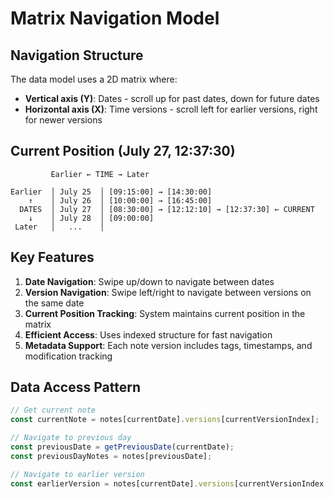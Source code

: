# Matrix Navigation Model

## Navigation Structure

The data model uses a 2D matrix where:

- **Vertical axis (Y)**: Dates - scroll up for past dates, down for future dates
- **Horizontal axis (X)**: Time versions - scroll left for earlier versions, right for newer versions

## Current Position (July 27, 12:37:30)

``` text
         Earlier ← TIME → Later
         
Earlier  │ July 25  │ [09:15:00] → [14:30:00]
    ↑    │ July 26  │ [10:00:00] → [16:45:00]
  DATES  │ July 27  │ [08:30:00] → [12:12:10] → [12:37:30] ← CURRENT
    ↓    │ July 28  │ [09:00:00]
 Later   │   ...    │
```

## Key Features

1. **Date Navigation**: Swipe up/down to navigate between dates
2. **Version Navigation**: Swipe left/right to navigate between versions on the same date
3. **Current Position Tracking**: System maintains current position in the matrix
4. **Efficient Access**: Uses indexed structure for fast navigation
5. **Metadata Support**: Each note version includes tags, timestamps, and modification tracking

## Data Access Pattern

```javascript
// Get current note
const currentNote = notes[currentDate].versions[currentVersionIndex];

// Navigate to previous day
const previousDate = getPreviousDate(currentDate);
const previousDayNotes = notes[previousDate];

// Navigate to earlier version
const earlierVersion = notes[currentDate].versions[currentVersionIndex - 1];
```
